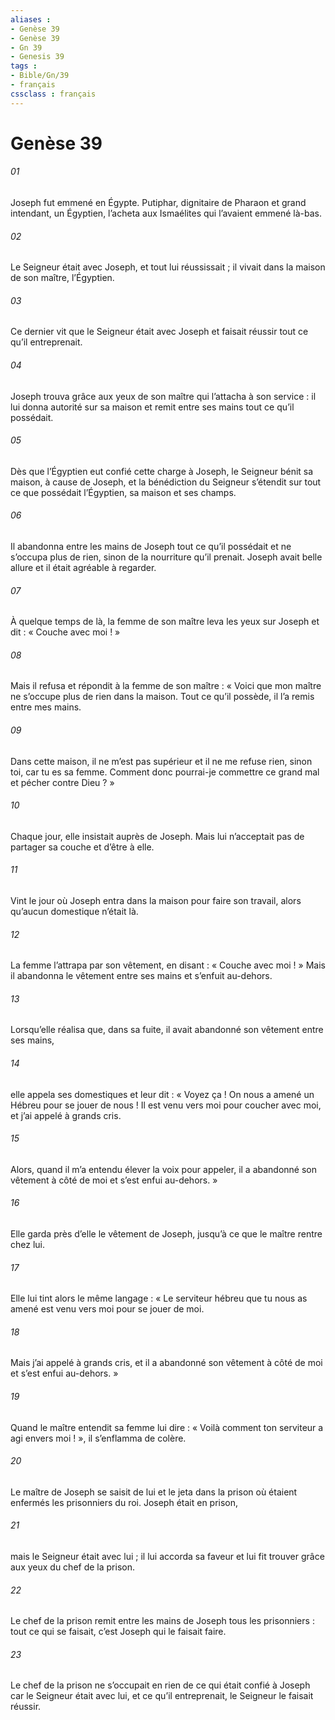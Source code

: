 ```yaml
---
aliases : 
- Genèse 39
- Genèse 39
- Gn 39
- Genesis 39
tags : 
- Bible/Gn/39
- français
cssclass : français
---
```


# Genèse 39

###### 01
Joseph fut emmené en Égypte. Putiphar, dignitaire de Pharaon et grand intendant, un Égyptien, l’acheta aux Ismaélites qui l’avaient emmené là-bas.
###### 02
Le Seigneur était avec Joseph, et tout lui réussissait ; il vivait dans la maison de son maître, l’Égyptien.
###### 03
Ce dernier vit que le Seigneur était avec Joseph et faisait réussir tout ce qu’il entreprenait.
###### 04
Joseph trouva grâce aux yeux de son maître qui l’attacha à son service : il lui donna autorité sur sa maison et remit entre ses mains tout ce qu’il possédait.
###### 05
Dès que l’Égyptien eut confié cette charge à Joseph, le Seigneur bénit sa maison, à cause de Joseph, et la bénédiction du Seigneur s’étendit sur tout ce que possédait l’Égyptien, sa maison et ses champs.
###### 06
Il abandonna entre les mains de Joseph tout ce qu’il possédait et ne s’occupa plus de rien, sinon de la nourriture qu’il prenait.
Joseph avait belle allure et il était agréable à regarder.
###### 07
À quelque temps de là, la femme de son maître leva les yeux sur Joseph et dit : « Couche avec moi ! »
###### 08
Mais il refusa et répondit à la femme de son maître : « Voici que mon maître ne s’occupe plus de rien dans la maison. Tout ce qu’il possède, il l’a remis entre mes mains.
###### 09
Dans cette maison, il ne m’est pas supérieur et il ne me refuse rien, sinon toi, car tu es sa femme. Comment donc pourrai-je commettre ce grand mal et pécher contre Dieu ? »
###### 10
Chaque jour, elle insistait auprès de Joseph. Mais lui n’acceptait pas de partager sa couche et d’être à elle.
###### 11
Vint le jour où Joseph entra dans la maison pour faire son travail, alors qu’aucun domestique n’était là.
###### 12
La femme l’attrapa par son vêtement, en disant : « Couche avec moi ! » Mais il abandonna le vêtement entre ses mains et s’enfuit au-dehors.
###### 13
Lorsqu’elle réalisa que, dans sa fuite, il avait abandonné son vêtement entre ses mains,
###### 14
elle appela ses domestiques et leur dit : « Voyez ça ! On nous a amené un Hébreu pour se jouer de nous ! Il est venu vers moi pour coucher avec moi, et j’ai appelé à grands cris.
###### 15
Alors, quand il m’a entendu élever la voix pour appeler, il a abandonné son vêtement à côté de moi et s’est enfui au-dehors. »
###### 16
Elle garda près d’elle le vêtement de Joseph, jusqu’à ce que le maître rentre chez lui.
###### 17
Elle lui tint alors le même langage : « Le serviteur hébreu que tu nous as amené est venu vers moi pour se jouer de moi.
###### 18
Mais j’ai appelé à grands cris, et il a abandonné son vêtement à côté de moi et s’est enfui au-dehors. »
###### 19
Quand le maître entendit sa femme lui dire : « Voilà comment ton serviteur a agi envers moi ! », il s’enflamma de colère.
###### 20
Le maître de Joseph se saisit de lui et le jeta dans la prison où étaient enfermés les prisonniers du roi.
Joseph était en prison,
###### 21
mais le Seigneur était avec lui ; il lui accorda sa faveur et lui fit trouver grâce aux yeux du chef de la prison.
###### 22
Le chef de la prison remit entre les mains de Joseph tous les prisonniers : tout ce qui se faisait, c’est Joseph qui le faisait faire.
###### 23
Le chef de la prison ne s’occupait en rien de ce qui était confié à Joseph car le Seigneur était avec lui, et ce qu’il entreprenait, le Seigneur le faisait réussir.
